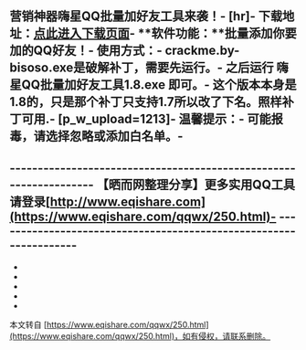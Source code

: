 营销神器**嗨星QQ批量加好友工具**来袭！-
 \[hr\]-
**下载地址：**[点此进入下载页面](http://pan.baidu.com/s/1mg2X0KC)-
**软件功能：**批量添加你要加的QQ好友！-
**使用方式：**-
crackme.by-bisoso.exe是破解补丁，需要先运行。-
之后运行 嗨星QQ批量加好友工具1.8.exe 即可。-
这个版本本身是 1.8的，只是那个补丁只支持1.7所以改了下名。照样补丁可用.-
\[p\_w\_upload=1213\]-
**温馨提示：**-
可能报毒，请选择忽略或添加白名单。-
-
\------------------------------------------------------------------
【晒而网整理分享】更多实用QQ工具请登录[http://www.eqishare.com](https://www.eqishare.com/qqwx/250.html)-
\------------------------------------------------------------------
-
-
-
-
-

-

本文转自 [https://www.eqishare.com/qqwx/250.html](https://www.eqishare.com/qqwx/250.html)，如有侵权，请联系删除。
